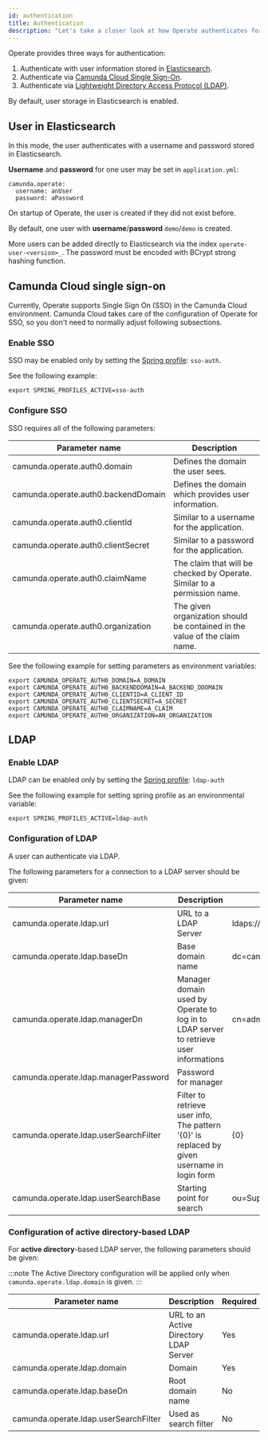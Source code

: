 ```yaml
---
id: authentication
title: Authentication
description: "Let's take a closer look at how Operate authenticates for use."
---
```


Operate provides three ways for authentication:

1. Authenticate with user information stored in [Elasticsearch](#user-in-elasticsearch).
2. Authenticate via [Camunda Cloud Single Sign-On](#camunda-cloud-single-sign-on).
3. Authenticate via [Lightweight Directory Access Protocol (LDAP)](#ldap).

By default, user storage in Elasticsearch is enabled.

## User in Elasticsearch

In this mode, the user authenticates with a username and password stored in Elasticsearch.

**Username** and **password** for one user may be set in `application.yml`:

```
camunda.operate:
  username: anUser
  password: aPassword
```

On startup of Operate, the user is created if they did not exist before.

By default, one user with **username**/**password** `demo`/`demo` is created.

More users can be added directly to Elasticsearch via the index `operate-user-<version>_`. The password must be encoded with BCrypt strong hashing function.

## Camunda Cloud single sign-on

Currently, Operate supports Single Sign On (SSO) in the Camunda Cloud environment. Camunda Cloud takes care of the configuration of Operate for SSO, so you don't need to normally adjust following subsections.

### Enable SSO

SSO may be enabled only by setting the [Spring profile](https://docs.spring.io/spring-boot/docs/current/reference/html/spring-boot-features.html#boot-features-profiles): `sso-auth`.

See the following example:

```
export SPRING_PROFILES_ACTIVE=sso-auth
```

### Configure SSO

SSO requires all of the following parameters:

Parameter name | Description
--------------|-------------
camunda.operate.auth0.domain | Defines the domain the user sees.
camunda.operate.auth0.backendDomain | Defines the domain which provides user information.
camunda.operate.auth0.clientId | Similar to a username for the application.
camunda.operate.auth0.clientSecret | Similar to a password for the application.
camunda.operate.auth0.claimName | The claim that will be checked by Operate. Similar to a permission name.
camunda.operate.auth0.organization | The given organization should be contained in the value of the claim name.

See the following example for setting parameters as environment variables:

```
export CAMUNDA_OPERATE_AUTH0_DOMAIN=A_DOMAIN
export CAMUNDA_OPERATE_AUTH0_BACKENDDOMAIN=A_BACKEND_DDOMAIN
export CAMUNDA_OPERATE_AUTH0_CLIENTID=A_CLIENT_ID
export CAMUNDA_OPERATE_AUTH0_CLIENTSECRET=A_SECRET
export CAMUNDA_OPERATE_AUTH0_CLAIMNAME=A_CLAIM
export CAMUNDA_OPERATE_AUTH0_ORGANIZATION=AN_ORGANIZATION
```

## LDAP

### Enable LDAP

LDAP can be enabled only by setting the [Spring profile](https://docs.spring.io/spring-boot/docs/current/reference/html/spring-boot-features.html#boot-features-profiles): `ldap-auth`

See the following example for setting spring profile as an environmental variable:

```
export SPRING_PROFILES_ACTIVE=ldap-auth
```

### Configuration of LDAP

A user can authenticate via LDAP.

The following parameters for a connection to a LDAP server should be given:

 Parameter name | Description | Example | Required
 --------------|------------|---------|--------
 camunda.operate.ldap.url | URL to a LDAP Server | ldaps://camunda.com/ | Yes
 camunda.operate.ldap.baseDn| Base domain name | dc=camunda,dc=com| Yes
 camunda.operate.ldap.managerDn| Manager domain used by Operate to log in to LDAP server to retrieve user informations | cn=admin,dc=camunda,dc=com| Yes
 camunda.operate.ldap.managerPassword| Password for manager| | Yes
 camunda.operate.ldap.userSearchFilter| Filter to retrieve user info, The pattern '{0}' is replaced by given username in login form| {0} | No, default is {0}
 camunda.operate.ldap.userSearchBase| Starting point for search | ou=Support,dc=camunda,dc=com | No

### Configuration of active directory-based LDAP

For **active directory**-based LDAP server, the following parameters should be given:

:::note
The Active Directory configuration will be applied only when `camunda.operate.ldap.domain` is given.
:::

 Parameter name | Description | Required |
 --------------|------------|---------
 camunda.operate.ldap.url | URL to an Active Directory LDAP Server | Yes
 camunda.operate.ldap.domain| Domain | Yes
 camunda.operate.ldap.baseDn| Root domain name | No
 camunda.operate.ldap.userSearchFilter| Used as search filter | No

